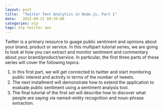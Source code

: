 ```yaml
---
layout: post
title:  "Twitter Text Analytics in Node.js, Part 1"
date:   2015-09-21 09:35:00
categories: nlp
tags: nlp twitter aws
---
```


Twitter is a primary resource to guage public sentiment and opinions
about your brand, product or service.  In this multipart tutorial
series, we are going to look at how you can extract and monitor
sentiment and commentary about your brand/product/service.  In
particular, the first three parts of these series will cover the
following topics:

1. In this first part, we will get connected to twitter and start
monitoring public interest and activity in terms of the number of
tweets.
2. The next installment will demonstrate how to extend the application
to evaluate public sentiment using a sentiment analysis tool.
3. The final tutorial of the first set will describe how to discover
what people are saying via named-entity recognition and noun-phrase
extraction.
